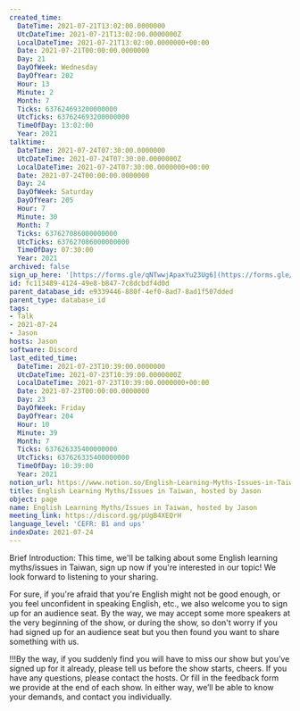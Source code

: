 ```yaml
---
created_time:
  DateTime: 2021-07-21T13:02:00.0000000
  UtcDateTime: 2021-07-21T13:02:00.0000000Z
  LocalDateTime: 2021-07-21T13:02:00.0000000+00:00
  Date: 2021-07-21T00:00:00.0000000
  Day: 21
  DayOfWeek: Wednesday
  DayOfYear: 202
  Hour: 13
  Minute: 2
  Month: 7
  Ticks: 637624693200000000
  UtcTicks: 637624693200000000
  TimeOfDay: 13:02:00
  Year: 2021
talktime:
  DateTime: 2021-07-24T07:30:00.0000000
  UtcDateTime: 2021-07-24T07:30:00.0000000Z
  LocalDateTime: 2021-07-24T07:30:00.0000000+00:00
  Date: 2021-07-24T00:00:00.0000000
  Day: 24
  DayOfWeek: Saturday
  DayOfYear: 205
  Hour: 7
  Minute: 30
  Month: 7
  Ticks: 637627086000000000
  UtcTicks: 637627086000000000
  TimeOfDay: 07:30:00
  Year: 2021
archived: false
sign_up_here: '[https://forms.gle/qNTwwjApaxYu23Ug6](https://forms.gle/qNTwwjApaxYu23Ug6)'
id: fc113489-4124-49e8-b847-7c8dcbdf4d0d
parent_database_id: e9339446-880f-4ef0-8ad7-8ad1f507dded
parent_type: database_id
tags:
- Talk
- 2021-07-24
- Jason
hosts: Jason
software: Discord
last_edited_time:
  DateTime: 2021-07-23T10:39:00.0000000
  UtcDateTime: 2021-07-23T10:39:00.0000000Z
  LocalDateTime: 2021-07-23T10:39:00.0000000+00:00
  Date: 2021-07-23T00:00:00.0000000
  Day: 23
  DayOfWeek: Friday
  DayOfYear: 204
  Hour: 10
  Minute: 39
  Month: 7
  Ticks: 637626335400000000
  UtcTicks: 637626335400000000
  TimeOfDay: 10:39:00
  Year: 2021
notion_url: https://www.notion.so/English-Learning-Myths-Issues-in-Taiwan-hosted-by-Jason-fc113489412449e8b8477c8dcbdf4d0d
title: English Learning Myths/Issues in Taiwan, hosted by Jason
object: page
name: English Learning Myths/Issues in Taiwan, hosted by Jason
meeting_link: https://discord.gg/pUgB4XEQrH
language_level: 'CEFR: B1 and ups'
indexDate: 2021-07-24
---
```





Brief Introduction: This time, we'll be talking about some English learning myths/issues in Taiwan, sign up now if you're interested in our topic! 
We look forward to listening to your sharing. 

For sure, if you're afraid that you're English might not be good enough, or you feel unconfident in speaking English, etc., we also welcome you to sign up for an audience seat. By the way, we may accept some more speakers at the very beginning of the show, or during the show, so don't worry if you had signed up for an audience seat but you then found you want to share something with us.

!!!By the way, if you suddenly find you will have to miss our show but you’ve signed up for it already, please tell us before the show starts, cheers.
If you have any questions, please contact the hosts. Or fill in the feedback form we provide at the end of each show. In either way, we’ll be able to know your demands, and contact you individually.







